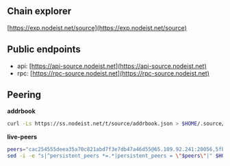 ## Chain explorer
[https://exp.nodeist.net/source](https://exp.nodeist.net/source)

## Public endpoints

* api: [https://api-source.nodeist.net](https://api-source.nodeist.net)
* rpc: [https://rpc-source.nodeist.net](https://rpc-source.nodeist.net)

## Peering

**addrbook**
```bash
curl -Ls https://ss.nodeist.net/t/source/addrbook.json > $HOME/.source/config/addrbook.json
```

**live-peers**
```bash
peers="cac254555deea35a70c821abd7f3e7db47a46d55@65.109.92.241:20056,5fb7f75e3a97fa0f936020b62daf1e67281f7f16@65.109.92.240:20056,db69700d8b0c277183ab1ec34d79a083c2578d32@65.21.145.209:26656,d5519e378247dfb61dfe90652d1fe3e2b3005a5b@65.109.68.190:12856,d960215e0788fcfc04b9e2e824e5751bf1efe7fc@65.108.82.152:26656,b24ae5d099d5564a227aa7b1a8278293b8db0cfa@185.255.131.27:26656,cba9a7c35b554596577e9708d405eb83b1f2a6d2@65.21.248.172:26656"
sed -i -e "s|^persistent_peers *=.*|persistent_peers = \"$peers\"|" $HOME/.source/config/config.toml
```
